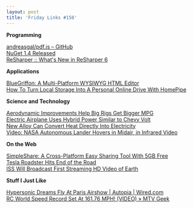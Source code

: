 ```yaml
---
layout: post
title: 'Friday Links #158'
---
```

**Programming**

[andreasgal/pdf.js – GitHub](https://github.com/andreasgal/pdf.js)   
[NuGet 1.4 Released](http://haacked.com/archive/2011/06/17/nuget-1-4-released.aspx)   
[ReSharper :: What's New in ReSharper 6](http://www.jetbrains.com/resharper/whatsnew/index.html)

**Applications**

[BlueGriffon: A Multi-Platform WYSIWYG HTML Editor](http://www.makeuseof.com/tag/bluegriffon-multiplatform-wysiwyg-web-editor/)   
[How To Turn Local Storage Into A Personal Online Drive With HomePipe](http://www.makeuseof.com/tag/turn-local-storage-personal-online-drive-homepipe/)

**Science and Technology**

[Aerodynamic Improvements Help Big Rigs Get Bigger MPG](http://www.wired.com/autopia/2011/06/36281/)   
[Electric Airplane Uses Hybrid Power Similar to Chevy Volt](http://www.wired.com/autopia/2011/06/electric-airplane-uses-hybrid-power-similar-to-chevy-volt/)   
[New Alloy Can Convert Heat Directly Into Electricity](http://www.popsci.com/technology/article/2011-06/new-alloy-can-convert-heat-directly-electricity)   
[Video: NASA Autonomous Lander Hovers in Midair, in Infrared Video](http://www.popsci.com/technology/article/2011-06/video-see-nasa-lander-hovering-infrared)

**On the Web**

[SimpleShare: A Cross-Platform Easy Sharing Tool With 5GB Free](http://www.makeuseof.com/tag/simpleshare-crossplatform-easy-sharing-tool-5gb-free/)   
[Tesla Roadster Hits End of the Road](http://www.wired.com/autopia/2011/06/tesla-roadster-hits-end-of-the-road/)   
[ISS Will Broadcast First Streaming HD Video of Earth](http://www.popsci.com/technology/article/2011-06/iss-will-broadcast-streaming-hd-video-earth-starting-next-year)

**Stuff I Just Like**

[Hypersonic Dreams Fly At Paris Airshow | Autopia | Wired.com](http://www.wired.com/autopia/2011/06/hypersonic-dreams-fly-at-paris-airshow/)   
[RC World Speed Record Set At 161.76 MPH! (VIDEO) » MTV Geek](http://geek-news.mtv.com/2011/06/17/rc-world-speed-record-set-at-16176-mph/)
